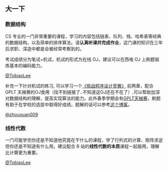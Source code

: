 ## 大一下

### 数据结构

CS 专业的一门非常重要的课程，学习的内容包括链表、队列、栈、哈希表等经典的数据结构，以及简单的排序算法。请**认真听课并完成作业**，这门课的知识在三年后求职、深造中都是会被经常考察到的。

考试成绩分为笔试+机试，机试的形式为在线 OJ，建议可以在西电 OJ 上刷题锻炼基本的编码能力。

[@TobiasLee](https://github.com/TobiasLee)

补充一下针对机试的练习, 可以学习一个[《挑战程序设计竞赛》](https://book.douban.com/subject/24749842) 前两章，配合GPLT 天梯赛的OJ食用（找不到链接了..不知道这OJ还在不在了）,可以帮助加深对数据结构的理解，提高实现算法的能力。此外春季学期会有[GPLT天梯赛](https://gplt.patest.cn/regulation)，刷题有助于在学校的选拔中取得好成绩。题解的话可以参考[这个博客](https://www.liuchuo.net/archives/tag/gplt/page/23)。

[@zhouxuan009](https://github.com/zhouxuan009)

### 线性代数

一门可能学完你还是不知道他究竟在干什么的课程，学了行列式的计算、矩阵求逆但你还是不知道有什么用。建议配合 B 站的**线性代数的本质**课程一起服用，理解比计算更为重要。

[@TobiasLee](https://github.com/TobiasLee)

